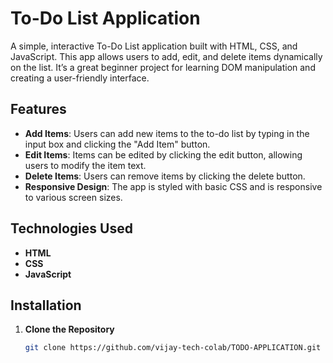 # To-Do List Application

A simple, interactive To-Do List application built with HTML, CSS, and JavaScript. This app allows users to add, edit, and delete items dynamically on the list. It’s a great beginner project for learning DOM manipulation and creating a user-friendly interface.


## Features

- **Add Items**: Users can add new items to the to-do list by typing in the input box and clicking the "Add Item" button.
- **Edit Items**: Items can be edited by clicking the edit button, allowing users to modify the item text.
- **Delete Items**: Users can remove items by clicking the delete button.
- **Responsive Design**: The app is styled with basic CSS and is responsive to various screen sizes.

## Technologies Used

- **HTML**
- **CSS**
- **JavaScript**

## Installation

1. **Clone the Repository**
   ```bash
   git clone https://github.com/vijay-tech-colab/TODO-APPLICATION.git
